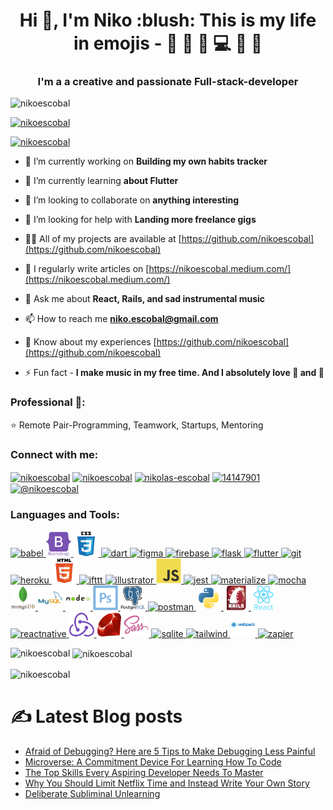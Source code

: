 <h1 align="center">Hi 👋, I'm Niko :blush: This is my life in emojis -  🍜 🍻 💩 💻 🙏 🔁</h1>
<h3 align="center">I'm a a creative and passionate Full-stack-developer</h3>

<p align="left"> <img src="https://komarev.com/ghpvc/?username=nikoescobal&label=Profile%20views&color=0e75b6&style=flat" alt="nikoescobal" /> </p>

<p align="left"> <a href="https://github.com/ryo-ma/github-profile-trophy"><img src="https://github-profile-trophy.vercel.app/?username=nikoescobal" alt="nikoescobal" /></a> </p>

<p align="left"> <a href="https://twitter.com/nikoescobal" target="blank"><img src="https://img.shields.io/twitter/follow/nikoescobal?logo=twitter&style=for-the-badge" alt="nikoescobal" /></a> </p>

- 🔭 I’m currently working on **Building my own habits tracker**

- 🌱 I’m currently learning **about Flutter**

- 👯 I’m looking to collaborate on **anything interesting**

- 🤝 I’m looking for help with **Landing more freelance gigs**

- 👨‍💻 All of my projects are available at [https://github.com/nikoescobal](https://github.com/nikoescobal)

- 📝 I regularly write articles on [https://nikoescobal.medium.com/](https://nikoescobal.medium.com/)

- 💬 Ask me about **React, Rails, and sad instrumental music**

- 📫 How to reach me **niko.escobal@gmail.com**

- 📄 Know about my experiences [https://github.com/nikoescobal](https://github.com/nikoescobal)

- ⚡ Fun fact -  **I make music in my free time. And I absolutely love :sushi: and :ramen:**

### Professional :necktie:: 
:star: Remote Pair-Programming, Teamwork, Startups, Mentoring


<h3 align="left">Connect with me:</h3>
<p align="left">
<a href="https://codepen.io/nikoescobal" target="blank"><img align="center" src="https://raw.githubusercontent.com/rahuldkjain/github-profile-readme-generator/master/src/images/icons/Social/codepen.svg" alt="nikoescobal" height="30" width="40" /></a>
<a href="https://twitter.com/nikoescobal" target="blank"><img align="center" src="https://raw.githubusercontent.com/rahuldkjain/github-profile-readme-generator/master/src/images/icons/Social/twitter.svg" alt="nikoescobal" height="30" width="40" /></a>
<a href="https://linkedin.com/in/nikolas-escobal" target="blank"><img align="center" src="https://raw.githubusercontent.com/rahuldkjain/github-profile-readme-generator/master/src/images/icons/Social/linked-in-alt.svg" alt="nikolas-escobal" height="30" width="40" /></a>
<a href="https://stackoverflow.com/users/14147901" target="blank"><img align="center" src="https://raw.githubusercontent.com/rahuldkjain/github-profile-readme-generator/master/src/images/icons/Social/stack-overflow.svg" alt="14147901" height="30" width="40" /></a>
<a href="https://medium.com/@nikoescobal" target="blank"><img align="center" src="https://raw.githubusercontent.com/rahuldkjain/github-profile-readme-generator/master/src/images/icons/Social/medium.svg" alt="@nikoescobal" height="30" width="40" /></a>
</p>

<h3 align="left">Languages and Tools:</h3>
<p align="left"> <a href="https://babeljs.io/" target="_blank" rel="noreferrer"> <img src="https://www.vectorlogo.zone/logos/babeljs/babeljs-icon.svg" alt="babel" width="40" height="40"/> </a> <a href="https://getbootstrap.com" target="_blank" rel="noreferrer"> <img src="https://raw.githubusercontent.com/devicons/devicon/master/icons/bootstrap/bootstrap-plain-wordmark.svg" alt="bootstrap" width="40" height="40"/> </a> <a href="https://www.w3schools.com/css/" target="_blank" rel="noreferrer"> <img src="https://raw.githubusercontent.com/devicons/devicon/master/icons/css3/css3-original-wordmark.svg" alt="css3" width="40" height="40"/> </a> <a href="https://dart.dev" target="_blank" rel="noreferrer"> <img src="https://www.vectorlogo.zone/logos/dartlang/dartlang-icon.svg" alt="dart" width="40" height="40"/> </a> <a href="https://www.figma.com/" target="_blank" rel="noreferrer"> <img src="https://www.vectorlogo.zone/logos/figma/figma-icon.svg" alt="figma" width="40" height="40"/> </a> <a href="https://firebase.google.com/" target="_blank" rel="noreferrer"> <img src="https://www.vectorlogo.zone/logos/firebase/firebase-icon.svg" alt="firebase" width="40" height="40"/> </a> <a href="https://flask.palletsprojects.com/" target="_blank" rel="noreferrer"> <img src="https://www.vectorlogo.zone/logos/pocoo_flask/pocoo_flask-icon.svg" alt="flask" width="40" height="40"/> </a> <a href="https://flutter.dev" target="_blank" rel="noreferrer"> <img src="https://www.vectorlogo.zone/logos/flutterio/flutterio-icon.svg" alt="flutter" width="40" height="40"/> </a> <a href="https://git-scm.com/" target="_blank" rel="noreferrer"> <img src="https://www.vectorlogo.zone/logos/git-scm/git-scm-icon.svg" alt="git" width="40" height="40"/> </a> <a href="https://heroku.com" target="_blank" rel="noreferrer"> <img src="https://www.vectorlogo.zone/logos/heroku/heroku-icon.svg" alt="heroku" width="40" height="40"/> </a> <a href="https://www.w3.org/html/" target="_blank" rel="noreferrer"> <img src="https://raw.githubusercontent.com/devicons/devicon/master/icons/html5/html5-original-wordmark.svg" alt="html5" width="40" height="40"/> </a> <a href="https://ifttt.com/" target="_blank" rel="noreferrer"> <img src="https://www.vectorlogo.zone/logos/ifttt/ifttt-ar21.svg" alt="ifttt" width="40" height="40"/> </a> <a href="https://www.adobe.com/in/products/illustrator.html" target="_blank" rel="noreferrer"> <img src="https://www.vectorlogo.zone/logos/adobe_illustrator/adobe_illustrator-icon.svg" alt="illustrator" width="40" height="40"/> </a> <a href="https://developer.mozilla.org/en-US/docs/Web/JavaScript" target="_blank" rel="noreferrer"> <img src="https://raw.githubusercontent.com/devicons/devicon/master/icons/javascript/javascript-original.svg" alt="javascript" width="40" height="40"/> </a> <a href="https://jestjs.io" target="_blank" rel="noreferrer"> <img src="https://www.vectorlogo.zone/logos/jestjsio/jestjsio-icon.svg" alt="jest" width="40" height="40"/> </a> <a href="https://materializecss.com/" target="_blank" rel="noreferrer"> <img src="https://raw.githubusercontent.com/prplx/svg-logos/5585531d45d294869c4eaab4d7cf2e9c167710a9/svg/materialize.svg" alt="materialize" width="40" height="40"/> </a> <a href="https://mochajs.org" target="_blank" rel="noreferrer"> <img src="https://www.vectorlogo.zone/logos/mochajs/mochajs-icon.svg" alt="mocha" width="40" height="40"/> </a> <a href="https://www.mongodb.com/" target="_blank" rel="noreferrer"> <img src="https://raw.githubusercontent.com/devicons/devicon/master/icons/mongodb/mongodb-original-wordmark.svg" alt="mongodb" width="40" height="40"/> </a> <a href="https://www.mysql.com/" target="_blank" rel="noreferrer"> <img src="https://raw.githubusercontent.com/devicons/devicon/master/icons/mysql/mysql-original-wordmark.svg" alt="mysql" width="40" height="40"/> </a> <a href="https://nodejs.org" target="_blank" rel="noreferrer"> <img src="https://raw.githubusercontent.com/devicons/devicon/master/icons/nodejs/nodejs-original-wordmark.svg" alt="nodejs" width="40" height="40"/> </a> <a href="https://www.photoshop.com/en" target="_blank" rel="noreferrer"> <img src="https://raw.githubusercontent.com/devicons/devicon/master/icons/photoshop/photoshop-line.svg" alt="photoshop" width="40" height="40"/> </a> <a href="https://www.postgresql.org" target="_blank" rel="noreferrer"> <img src="https://raw.githubusercontent.com/devicons/devicon/master/icons/postgresql/postgresql-original-wordmark.svg" alt="postgresql" width="40" height="40"/> </a> <a href="https://postman.com" target="_blank" rel="noreferrer"> <img src="https://www.vectorlogo.zone/logos/getpostman/getpostman-icon.svg" alt="postman" width="40" height="40"/> </a> <a href="https://www.python.org" target="_blank" rel="noreferrer"> <img src="https://raw.githubusercontent.com/devicons/devicon/master/icons/python/python-original.svg" alt="python" width="40" height="40"/> </a> <a href="https://rubyonrails.org" target="_blank" rel="noreferrer"> <img src="https://raw.githubusercontent.com/devicons/devicon/master/icons/rails/rails-original-wordmark.svg" alt="rails" width="40" height="40"/> </a> <a href="https://reactjs.org/" target="_blank" rel="noreferrer"> <img src="https://raw.githubusercontent.com/devicons/devicon/master/icons/react/react-original-wordmark.svg" alt="react" width="40" height="40"/> </a> <a href="https://reactnative.dev/" target="_blank" rel="noreferrer"> <img src="https://reactnative.dev/img/header_logo.svg" alt="reactnative" width="40" height="40"/> </a> <a href="https://redux.js.org" target="_blank" rel="noreferrer"> <img src="https://raw.githubusercontent.com/devicons/devicon/master/icons/redux/redux-original.svg" alt="redux" width="40" height="40"/> </a> <a href="https://www.ruby-lang.org/en/" target="_blank" rel="noreferrer"> <img src="https://raw.githubusercontent.com/devicons/devicon/master/icons/ruby/ruby-original.svg" alt="ruby" width="40" height="40"/> </a> <a href="https://sass-lang.com" target="_blank" rel="noreferrer"> <img src="https://raw.githubusercontent.com/devicons/devicon/master/icons/sass/sass-original.svg" alt="sass" width="40" height="40"/> </a> <a href="https://www.sqlite.org/" target="_blank" rel="noreferrer"> <img src="https://www.vectorlogo.zone/logos/sqlite/sqlite-icon.svg" alt="sqlite" width="40" height="40"/> </a> <a href="https://tailwindcss.com/" target="_blank" rel="noreferrer"> <img src="https://www.vectorlogo.zone/logos/tailwindcss/tailwindcss-icon.svg" alt="tailwind" width="40" height="40"/> </a> <a href="https://webpack.js.org" target="_blank" rel="noreferrer"> <img src="https://raw.githubusercontent.com/devicons/devicon/d00d0969292a6569d45b06d3f350f463a0107b0d/icons/webpack/webpack-original-wordmark.svg" alt="webpack" width="40" height="40"/> </a> <a href="https://zapier.com" target="_blank" rel="noreferrer"> <img src="https://www.vectorlogo.zone/logos/zapier/zapier-icon.svg" alt="zapier" width="40" height="40"/> </a> </p>

<p><img align="left" src="https://github-readme-stats.vercel.app/api/top-langs?username=nikoescobal&show_icons=true&locale=en&layout=compact" alt="nikoescobal" /></p>

<p>&nbsp;<img align="center" src="https://github-readme-stats.vercel.app/api?username=nikoescobal&show_icons=true&locale=en" alt="nikoescobal" /></p>

<p><img align="center" src="https://github-readme-streak-stats.herokuapp.com/?user=nikoescobal&" alt="nikoescobal" /></p>

# ✍️ Latest Blog posts
<!-- BLOG-POST-LIST:START -->
- [Afraid of Debugging? Here are 5 Tips to Make Debugging Less Painful](https://medium.com/geekculture/debugging-doesnt-have-to-be-painful-943b87d03714?source=rss-a4833e453b33------2)
- [Microverse: A Commitment Device For Learning How To Code](https://medium.com/geekculture/the-power-of-commitment-devices-815c297b2a32?source=rss-a4833e453b33------2)
- [The Top Skills Every Aspiring Developer Needs To Master](https://medium.com/geekculture/the-most-crucial-skills-every-aspiring-developer-needs-to-master-9e2ebbb6bfa8?source=rss-a4833e453b33------2)
- [Why You Should Limit Netflix Time and Instead Write Your Own Story](https://nikoescobal.medium.com/why-you-should-limit-netflix-time-and-instead-write-your-own-story-f79b790e3d27?source=rss-a4833e453b33------2)
- [Deliberate Subliminal Unlearning](https://nikoescobal.medium.com/deliberate-subliminal-unlearning-286cf3f5be6a?source=rss-a4833e453b33------2)
<!-- BLOG-POST-LIST:END -->


